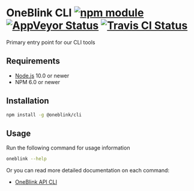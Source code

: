 # OneBlink CLI [![npm module](https://img.shields.io/npm/v/@blinkmobile/cli.svg)](https://www.npmjs.com/package/@blinkmobile/cli) [![AppVeyor Status](https://ci.appveyor.com/api/projects/status/github/blinkmobile/cli?branch=master&svg=true)](https://ci.appveyor.com/project/blinkmobile/cli) [![Travis CI Status](https://travis-ci.org/blinkmobile/cli.svg?branch=master)](https://travis-ci.org/blinkmobile/cli)

Primary entry point for our CLI tools

## Requirements

- [Node.js](https://nodejs.org/) 10.0 or newer
- NPM 6.0 or newer

## Installation

```sh
npm install -g @oneblink/cli
```

## Usage

Run the following command for usage information

```sh
oneblink --help
```

Or you can read more detailed documentation on each command:

- [OneBlink API CLI](./docs/api/README.md)
